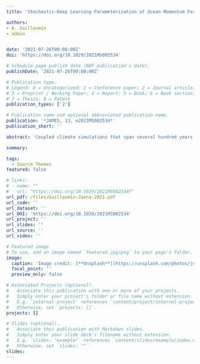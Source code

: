 ```yaml
---
title: 'Stochastic-Deep Learning Parameterization of Ocean Momentum Forcing'

authors:
- A. Guillaumin
- admin 


date: '2021-07-26T00:00:00Z'
doi: 'https://doi.org/10.1029/2021MS002534'

# Schedule page publish date (NOT publication's date).
publishDate: '2021-07-26T00:00:00Z'

# Publication type.
# Legend: 0 = Uncategorized; 1 = Conference paper; 2 = Journal article;
# 3 = Preprint / Working Paper; 4 = Report; 5 = Book; 6 = Book section;
# 7 = Thesis; 8 = Patent
publication_types: ['2']

# Publication name and optional abbreviated publication name.
publication: '*JAMES, 13, e2021MS002534*'
publication_short: ''

abstract: 'Coupled climate simulations that span several hundred years cannot be run at a high-enough spatial resolution to resolve mesoscale ocean dynamics. Recently, several studies have considered Deep Learning to parameterize subgrid forcing within macroscale ocean equations using data from ocean-only simulations with idealized geometry. We present a stochastic Deep Learning parameterization that is trained on data generated by CM2.6, a high-resolution state-of-the-art coupled climate model. We train a Convolutional Neural Network for the subgrid momentum forcing using macroscale surface velocities from a few selected subdomains with different dynamical regimes. At each location of the coarse grid, rather than predicting a single number for the subgrid momentum forcing, we predict both the mean and standard deviation of a Gaussian probability distribution. This approach requires training our neural network to minimize a negative log-likelihood loss function rather than the Mean Square Error, which has been the standard in applications of Deep Learning to the problem of parameterizations. Each estimate of the conditional mean subgrid forcing is thus associated with an uncertainty estimate–the standard deviation—which will form the basis for a stochastic subgrid parameterization. Offline tests show that our parameterization generalizes well to the global oceans and a climate with increased urn:x-wiley:19422466:media:jame21414:jame21414-math-0001 levels without further training. We then implement our learned stochastic parameterization in an eddy-permitting idealized shallow water model. The implementation is stable and improves some statistics of the flow. Our work demonstrates the potential of combining Deep Learning tools with a probabilistic approach in parameterizing unresolved ocean dynamics.'

summary: 

tags:
  - Source Themes
featured: false

# links:
# - name: ""
#   url: "https://doi.org/10.1029/2021MS0025347"
url_pdf: /files/Guillaumin-Zanna-2021.pdf
url_code: ''
url_dataset: ''
url_DOI: 'https://doi.org/10.1029/2021MS002534'
url_project: ''
url_slides: ''
url_source: ''
url_video: ''

# Featured image
# To use, add an image named `featured.jpg/png` to your page's folder.
image:
  caption: 'Image credit: [**Unsplash**](https://unsplash.com/photos/jdD8gXaTZsc)'
  focal_point: ''
  preview_only: false

# Associated Projects (optional).
#   Associate this publication with one or more of your projects.
#   Simply enter your project's folder or file name without extension.
#   E.g. `internal-project` references `content/project/internal-project/index.md`.
#   Otherwise, set `projects: []`.
projects: []

# Slides (optional).
#   Associate this publication with Markdown slides.
#   Simply enter your slide deck's filename without extension.
#   E.g. `slides: "example"` references `content/slides/example/index.md`.
#   Otherwise, set `slides: ""`.
slides:
---
```


